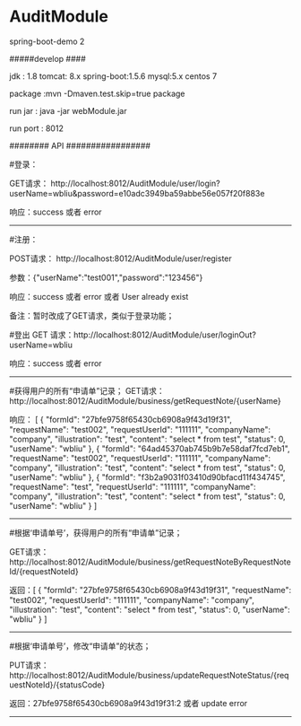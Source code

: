 # AuditModule
spring-boot-demo 2



#####develop ####

jdk : 1.8
tomcat: 8.x
spring-boot:1.5.6
mysql:5.x
centos 7

package  :mvn -Dmaven.test.skip=true package

run jar : java -jar webModule.jar

run port : 8012







########   API #################

#登录：

 GET请求： http://localhost:8012/AuditModule/user/login?userName=wbliu&password=e10adc3949ba59abbe56e057f20f883e

 响应：success 或者 error
   
   
 -----------------------------------------
 

#注册：
  
 POST请求： http://localhost:8012/AuditModule/user/register
 
 参数：{"userName":"test001","password":"123456"}
 
 响应：success 或者 error 或者 User already exist


备注：暂时改成了GET请求，类似于登录功能；



#登出
GET 请求：http://localhost:8012/AuditModule/user/loginOut?userName=wbliu

响应：success 或者 error


------------------------------------
#获得用户的所有“申请单”记录；
GET请求：http://localhost:8012/AuditModule/business/getRequestNote/{userName}

响应：
[
    {
        "formId": "27bfe9758f65430cb6908a9f43d19f31",
        "requestName": "test002",
        "requestUserId": "111111",
        "companyName": "company",
        "illustration": "test",
        "content": "select * from test",
        "status": 0,
        "userName": "wbliu"
    },
    {
        "formId": "64ad45370ab745b9b7e58daf7fcd7eb1",
        "requestName": "test002",
        "requestUserId": "111111",
        "companyName": "company",
        "illustration": "test",
        "content": "select * from test",
        "status": 0,
        "userName": "wbliu"
    },
    {
        "formId": "f3b2a9031f03410d90bfacd11f434745",
        "requestName": "test",
        "requestUserId": "111111",
        "companyName": "company",
        "illustration": "test",
        "content": "select * from test",
        "status": 0,
        "userName": "wbliu"
    }
]


-------------------------------------------------

#根据‘申请单号’，获得用户的所有“申请单”记录；

GET请求：http://localhost:8012/AuditModule/business/getRequestNoteByRequestNoteId/{requestNoteId}

返回：[
       {
           "formId": "27bfe9758f65430cb6908a9f43d19f31",
           "requestName": "test002",
           "requestUserId": "111111",
           "companyName": "company",
           "illustration": "test",
           "content": "select * from test",
           "status": 0,
           "userName": "wbliu"
       }
   ]




-------------------------------------------------

#根据‘申请单号’，修改“申请单”的状态；

PUT请求：http://localhost:8012/AuditModule/business/updateRequestNoteStatus/{requestNoteId}/{statusCode}

返回：27bfe9758f65430cb6908a9f43d19f31:2 或者 update error

---------------------------------------------------------










